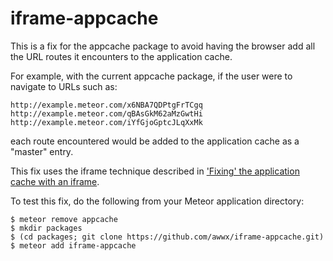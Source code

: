 # iframe-appcache

This is a fix for the appcache package to avoid having the browser add
all the URL routes it encounters to the application cache.

For example, with the current appcache package, if the user were to
navigate to URLs such as:

```
http://example.meteor.com/x6NBA7QDPtgFrTCgq
http://example.meteor.com/qBAsGkM62aMzGwtHi
http://example.meteor.com/iYfGjoGptcJLqXxMk
```

each route encountered would be added to the application cache as a
"master" entry.

This fix uses the iframe technique described in
['Fixing' the application cache with an iframe](http://labs.ft.com/2012/11/using-an-iframe-to-stop-app-cache-storing-masters/).

To test this fix, do the following from your Meteor application directory:

```
$ meteor remove appcache
$ mkdir packages
$ (cd packages; git clone https://github.com/awwx/iframe-appcache.git)
$ meteor add iframe-appcache
